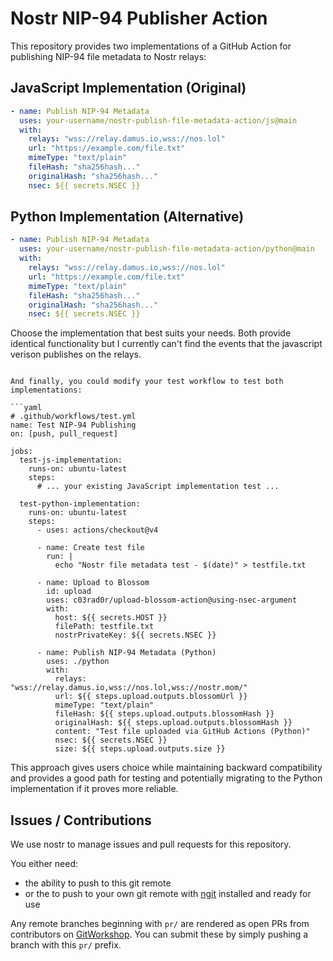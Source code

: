 # Nostr NIP-94 Publisher Action

This repository provides two implementations of a GitHub Action for publishing NIP-94 file metadata to Nostr relays:

## JavaScript Implementation (Original)

```yaml
- name: Publish NIP-94 Metadata
  uses: your-username/nostr-publish-file-metadata-action/js@main
  with:
    relays: "wss://relay.damus.io,wss://nos.lol"
    url: "https://example.com/file.txt"
    mimeType: "text/plain"
    fileHash: "sha256hash..."
    originalHash: "sha256hash..."
    nsec: ${{ secrets.NSEC }}
```

## Python Implementation (Alternative)

```yaml
- name: Publish NIP-94 Metadata
  uses: your-username/nostr-publish-file-metadata-action/python@main
  with:
    relays: "wss://relay.damus.io,wss://nos.lol"
    url: "https://example.com/file.txt"
    mimeType: "text/plain"
    fileHash: "sha256hash..."
    originalHash: "sha256hash..."
    nsec: ${{ secrets.NSEC }}
```

Choose the implementation that best suits your needs. Both provide identical functionality but I currently can't find the events that the javascript verison publishes on the relays.
```

And finally, you could modify your test workflow to test both implementations:

```yaml
# .github/workflows/test.yml
name: Test NIP-94 Publishing
on: [push, pull_request]

jobs:
  test-js-implementation:
    runs-on: ubuntu-latest
    steps:
      # ... your existing JavaScript implementation test ...

  test-python-implementation:
    runs-on: ubuntu-latest
    steps:
      - uses: actions/checkout@v4
      
      - name: Create test file
        run: |
          echo "Nostr file metadata test - $(date)" > testfile.txt
      
      - name: Upload to Blossom
        id: upload
        uses: c03rad0r/upload-blossom-action@using-nsec-argument
        with:
          host: ${{ secrets.HOST }}
          filePath: testfile.txt
          nostrPrivateKey: ${{ secrets.NSEC }}

      - name: Publish NIP-94 Metadata (Python)
        uses: ./python
        with:
          relays: "wss://relay.damus.io,wss://nos.lol,wss://nostr.mom/"
          url: ${{ steps.upload.outputs.blossomUrl }}
          mimeType: "text/plain"
          fileHash: ${{ steps.upload.outputs.blossomHash }}
          originalHash: ${{ steps.upload.outputs.blossomHash }}
          content: "Test file uploaded via GitHub Actions (Python)"
          nsec: ${{ secrets.NSEC }}
          size: ${{ steps.upload.outputs.size }}
```

This approach gives users choice while maintaining backward compatibility and provides a good path for testing and potentially migrating to the Python implementation if it proves more reliable.



## Issues / Contributions
We use nostr to manage issues and pull requests for this repository.

You either need:
* the ability to push to this git remote
* or the to push to your own git remote with [ngit](https://gitworkshop.dev/) installed and ready for use

Any remote branches beginning with `pr/` are rendered as open PRs from contributors on [GitWorkshop](https://gitworkshop.dev/r/naddr1qvzqqqrhnypzpslz866785q0rze0favgmrxmc4yxfzl8vx7ajzqjrpklgcpa0j4fqy88wumn8ghj7mn0wvhxcmmv9uqzymn0wd68yttsw43xc6tndqkkv6tvv5kk6et5v9jxzarp94skxarfdahqu4jauc). You can submit these by simply pushing a branch with this `pr/` prefix.
